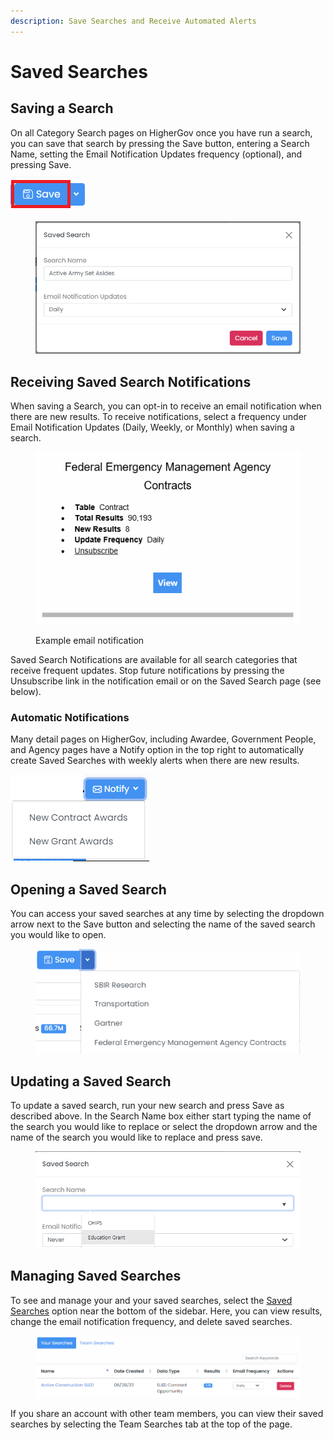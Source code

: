 ```yaml
---
description: Save Searches and Receive Automated Alerts
---
```


# Saved Searches

## Saving a Search

On all Category Search pages on HigherGov once you have run a search, you can save that search by pressing the Save button, entering a Search Name, setting the Email Notification Updates frequency (optional), and pressing Save. &#x20;

![](<../.gitbook/assets/image (13) (1) (1).png>)

<figure><img src="../.gitbook/assets/image (12) (1) (1).png" alt=""><figcaption></figcaption></figure>

## Receiving Saved Search Notifications

When saving a Search, you can opt-in to receive an email notification when there are new results.  To receive notifications, select a frequency under Email Notification Updates (Daily, Weekly, or Monthly) when saving a search. &#x20;

<figure><img src="../.gitbook/assets/image (3) (1) (1) (1).png" alt=""><figcaption><p>Example email notification</p></figcaption></figure>

Saved Search Notifications are available for all search categories that receive frequent updates.  Stop future notifications by pressing the Unsubscribe link in the notification email or on the Saved Search page (see below).&#x20;

### Automatic Notifications

Many detail pages on HigherGov, including Awardee, Government People, and Agency pages have a Notify option in the top right to automatically create Saved Searches with weekly alerts when there are new results. &#x20;

![](<../.gitbook/assets/image (11) (1) (1).png>)

## Opening a Saved Search

You can access your saved searches at any time by selecting the dropdown arrow next to the Save button and selecting the name of the saved search you would like to open.&#x20;

<figure><img src="../.gitbook/assets/image (18) (1).png" alt=""><figcaption></figcaption></figure>

## Updating a Saved Search

To update a saved search, run your new search and press Save as described above.  In the Search Name box either start typing the name of the search you would like to replace or select the dropdown arrow and the name of the search you would like to replace and press save. &#x20;

<figure><img src="../.gitbook/assets/image (3).png" alt=""><figcaption></figcaption></figure>

## Managing Saved Searches

To see and manage your and your saved searches, select the [Saved Searches](https://www.highergov.com/search/) option near the bottom of the sidebar.  Here, you can view results, change the email notification frequency, and delete saved searches. &#x20;

<figure><img src="../.gitbook/assets/image (5) (2).png" alt=""><figcaption></figcaption></figure>

If you share an account with other team members, you can view their saved searches by selecting the Team Searches tab at the top of the page.
